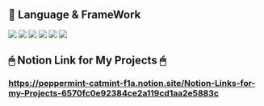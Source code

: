 ## 🎨 Language & FrameWork

<img src="https://img.shields.io/badge/Python-3766AB?style=flat-square&logo=Python&logoColor=white"/></a>
<img src="https://img.shields.io/badge/scikit learn-F7931E?style=flat-square&logo=scikit-learn&logoColor=white"/></a>
<img src="https://img.shields.io/badge/TensorFlow-FF6F00?style=flat-square&logo=TensorFlow&logoColor=white"/></a>
<img src="https://img.shields.io/badge/Raspberry Pi-A22846?style=flat-square&logo=raspberrypi&logoColor=white"/></a>
<img src="https://img.shields.io/badge/Java-007396?style=flat-square&logo=Java&logoColor=white"/></a>
<img src="https://img.shields.io/badge/SpringBoot-32AA42?style=flat-square&logo=SpringBoot&logoColor=white"/></a>


## 🖱 Notion Link for My Projects 🖱
### https://peppermint-catmint-f1a.notion.site/Notion-Links-for-my-Projects-6570fc0e92384ce2a119cd1aa2e5883c
